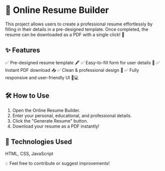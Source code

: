 # 📄 Online Resume Builder

This project allows users to create a professional resume effortlessly by filling in their details in a pre-designed template. Once completed, the resume can be downloaded as a PDF with a single click! 🚀

## ✨ Features
✅ Pre-designed resume template 🖋️
✅ Easy-to-fill form for user details 📝
✅ Instant PDF download 📥
✅ Clean & professional design 🎨
✅ Fully responsive and user-friendly UI 📱💻

## 🛠️ How to Use
1. Open the Online Resume Builder.
2. Enter your personal, educational, and professional details.
3. Click the "Generate Resume" button.
4. Download your resume as a PDF instantly!

## 📌 Technologies Used
HTML, CSS, JavaScript

💡 Feel free to contribute or suggest improvements!
